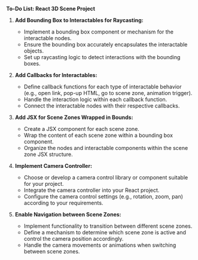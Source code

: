 **To-Do List: React 3D Scene Project**

1. **Add Bounding Box to Interactables for Raycasting:**

   - Implement a bounding box component or mechanism for the interactable nodes.
   - Ensure the bounding box accurately encapsulates the interactable objects.
   - Set up raycasting logic to detect interactions with the bounding boxes.

2. **Add Callbacks for Interactables:**

   - Define callback functions for each type of interactable behavior (e.g., open link, pop-up HTML, go to scene zone, animation trigger).
   - Handle the interaction logic within each callback function.
   - Connect the interactable nodes with their respective callbacks.

3. **Add JSX for Scene Zones Wrapped in Bounds:**

   - Create a JSX component for each scene zone.
   - Wrap the content of each scene zone within a bounding box component.
   - Organize the nodes and interactable components within the scene zone JSX structure.

4. **Implement Camera Controller:**

   - Choose or develop a camera control library or component suitable for your project.
   - Integrate the camera controller into your React project.
   - Configure the camera control settings (e.g., rotation, zoom, pan) according to your requirements.

5. **Enable Navigation between Scene Zones:**
   - Implement functionality to transition between different scene zones.
   - Define a mechanism to determine which scene zone is active and control the camera position accordingly.
   - Handle the camera movements or animations when switching between scene zones.

